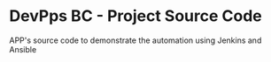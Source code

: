# DevPps BC - Project Source Code
APP's source code to demonstrate the automation using Jenkins and Ansible
